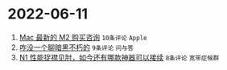 # 2022-06-11

1. [Mac 最新的 M2 购买咨询](https://www.v2ex.com/t/858840) `10条评论` `Apple`
1. [咋没一个聊暗黑不朽的](https://www.v2ex.com/t/858844) `9条评论` `问与答`
1. [N1 性能捉襟见肘，如今还有哪款神器可以接续](https://www.v2ex.com/t/858843) `8条评论` `宽带症候群`
